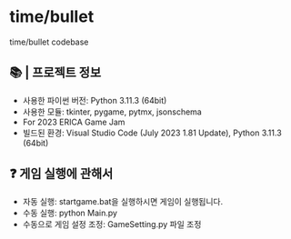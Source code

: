# time/bullet
 time/bullet codebase

## 📚  |  프로젝트 정보
 - 사용한 파이썬 버전: Python 3.11.3 (64bit)
 - 사용한 모듈: tkinter, pygame, pytmx, jsonschema
 - For 2023 ERICA Game Jam
 - 빌드된 환경: Visual Studio Code (July 2023 1.81 Update), Python 3.11.3 (64bit)

## ❓ 게임 실행에 관해서
 - 자동 실행: startgame.bat을 실행하시면 게임이 실행됩니다.
 - 수동 실행: python Main.py
 - 수동으로 게임 설정 조정: GameSetting.py 파일 조정
